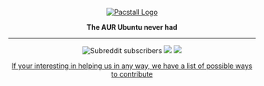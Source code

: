 </p>
<p align="center">
<a href="https://github.com/pacstall/pacstall"><img align="center" src="https://pacstall.dev/image/pacstall.svg" alt="Pacstall Logo" loading="lazy"></a>
</p>
<p align="center"><b>The AUR Ubuntu never had</b></p>
</p>

---

<p align="center">
<img href="https://reddit.com/r/pacstall" alt="Subreddit subscribers" src="https://img.shields.io/reddit/subreddit-subscribers/pacstall?style=flat-square" loading="lazy">
<a href="https://discord.gg/yzrjXJV6K8"><img src="https://img.shields.io/discord/839818021207801878?color=5865F2&label=Discord&logo=discord&logoColor=FFFFFF&style=flat-square" loading="lazy"></a>
<a href="https://matrix.to/#/#pacstall:matrix.org"><img src="https://img.shields.io/matrix/pacstall:matrix.org?color=888888&label=Matrix&logo=Matrix&style=flat-square" loading="lazy"></a>
  
  <p align="center">
  <a href="https://github.com/pacstall/pacstall/wiki/How-to-contribute">If your interesting in helping us in any way, we have a list of possible ways to contribute</a>
    </p>
</p>
